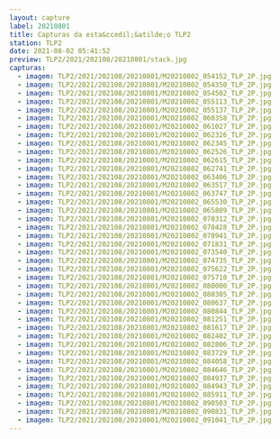 ```yaml
---
layout: capture
label: 20210801
title: Capturas da esta&ccedil;&atilde;o TLP2
station: TLP2
date: 2021-08-02 05:41:52
preview: TLP2/2021/202108/20210801/stack.jpg
capturas:
  - imagem: TLP2/2021/202108/20210801/M20210802_054152_TLP_2P.jpg
  - imagem: TLP2/2021/202108/20210801/M20210802_054350_TLP_2P.jpg
  - imagem: TLP2/2021/202108/20210801/M20210802_054502_TLP_2P.jpg
  - imagem: TLP2/2021/202108/20210801/M20210802_055113_TLP_2P.jpg
  - imagem: TLP2/2021/202108/20210801/M20210802_055137_TLP_2P.jpg
  - imagem: TLP2/2021/202108/20210801/M20210802_060358_TLP_2P.jpg
  - imagem: TLP2/2021/202108/20210801/M20210802_061027_TLP_2P.jpg
  - imagem: TLP2/2021/202108/20210801/M20210802_062326_TLP_2P.jpg
  - imagem: TLP2/2021/202108/20210801/M20210802_062345_TLP_2P.jpg
  - imagem: TLP2/2021/202108/20210801/M20210802_062526_TLP_2P.jpg
  - imagem: TLP2/2021/202108/20210801/M20210802_062615_TLP_2P.jpg
  - imagem: TLP2/2021/202108/20210801/M20210802_062741_TLP_2P.jpg
  - imagem: TLP2/2021/202108/20210801/M20210802_063406_TLP_2P.jpg
  - imagem: TLP2/2021/202108/20210801/M20210802_063517_TLP_2P.jpg
  - imagem: TLP2/2021/202108/20210801/M20210802_063747_TLP_2P.jpg
  - imagem: TLP2/2021/202108/20210801/M20210802_065530_TLP_2P.jpg
  - imagem: TLP2/2021/202108/20210801/M20210802_065809_TLP_2P.jpg
  - imagem: TLP2/2021/202108/20210801/M20210802_070312_TLP_2P.jpg
  - imagem: TLP2/2021/202108/20210801/M20210802_070428_TLP_2P.jpg
  - imagem: TLP2/2021/202108/20210801/M20210802_070941_TLP_2P.jpg
  - imagem: TLP2/2021/202108/20210801/M20210802_071831_TLP_2P.jpg
  - imagem: TLP2/2021/202108/20210801/M20210802_073540_TLP_2P.jpg
  - imagem: TLP2/2021/202108/20210801/M20210802_074735_TLP_2P.jpg
  - imagem: TLP2/2021/202108/20210801/M20210802_075622_TLP_2P.jpg
  - imagem: TLP2/2021/202108/20210801/M20210802_075710_TLP_2P.jpg
  - imagem: TLP2/2021/202108/20210801/M20210802_080000_TLP_2P.jpg
  - imagem: TLP2/2021/202108/20210801/M20210802_080305_TLP_2P.jpg
  - imagem: TLP2/2021/202108/20210801/M20210802_080637_TLP_2P.jpg
  - imagem: TLP2/2021/202108/20210801/M20210802_080844_TLP_2P.jpg
  - imagem: TLP2/2021/202108/20210801/M20210802_081251_TLP_2P.jpg
  - imagem: TLP2/2021/202108/20210801/M20210802_081617_TLP_2P.jpg
  - imagem: TLP2/2021/202108/20210801/M20210802_082402_TLP_2P.jpg
  - imagem: TLP2/2021/202108/20210801/M20210802_082806_TLP_2P.jpg
  - imagem: TLP2/2021/202108/20210801/M20210802_083729_TLP_2P.jpg
  - imagem: TLP2/2021/202108/20210801/M20210802_084058_TLP_2P.jpg
  - imagem: TLP2/2021/202108/20210801/M20210802_084646_TLP_2P.jpg
  - imagem: TLP2/2021/202108/20210801/M20210802_084937_TLP_2P.jpg
  - imagem: TLP2/2021/202108/20210801/M20210802_084943_TLP_2P.jpg
  - imagem: TLP2/2021/202108/20210801/M20210802_085911_TLP_2P.jpg
  - imagem: TLP2/2021/202108/20210801/M20210802_090503_TLP_2P.jpg
  - imagem: TLP2/2021/202108/20210801/M20210802_090831_TLP_2P.jpg
  - imagem: TLP2/2021/202108/20210801/M20210802_091041_TLP_2P.jpg
---
```

